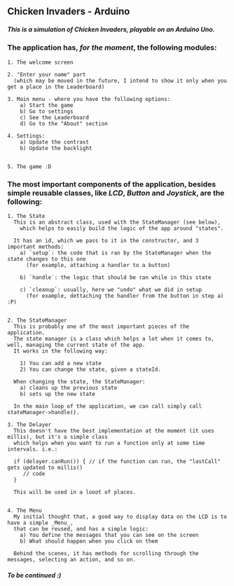 ## Chicken Invaders - Arduino


##### This is a simulation of Chicken Invaders, playable on an Arduino Uno.

### The application has, *for the moment*, the following modules:

    1. The welcome screen
    
    2. "Enter your name" part
      (which may be moved in the future, I intend to show it only when you get a place in the Leaderboard)
      
    3. Main menu - where you have the following options:
        a) Start the game
        b) Go to settings
        c) See the Leaderboard
        d) Go to the "About" section
        
    4. Settings:
        a) Update the contrast
        b) Update the backlight
        
        
    5. The game :D
    
### The most important components of the application, besides simple reusable classes, like _LCD_, _Button_ and _Joystick_, are the following:

      
    1. The State
      This is an abstract class, used with the StateManager (see below),
        which helps to easily build the logic of the app around "states".
        
      It has an id, which we pass to it in the constructor, and 3 important methods:
        a) `setup`: the code that is ran by the StateManager when the state changes to this one
          (for example, attaching a handler to a button)
          
        b) `handle`: the logic that should be ran while in this state
        
        c) `cleanup`: usually, here we "undo" what we did in setup
          (for example, dettaching the handler from the button in step a) :P)
      
      
    2. The StateManager
      This is probably one of the most important pieces of the application.
      The state manager is a class which helps a lot when it comes to, well, managing the current state of the app.
      It works in the following way:
        
        1) You can add a new state
        2) You can change the state, given a stateId.
        
      When changing the state, the StateManager:
        a) cleans up the previous state
        b) sets up the new state
        
      In the main loop of the application, we can call simply call stateManager->handle().

    3. The Delayer
      This doesn't have the best implementation at the moment (it uses millis), but it's a simple class
      which helps when you want to run a function only at some time intervals. i.e.:
      
      if (delayer.canRun()) { // if the function can run, the "lastCall" gets updated to millis()
         // code
      }
      
      This will be used in a looot of places.
      
      
    4. The Menu
      My initial thought that, a good way to display data on the LCD is to have a simple _Menu_,
      that can be reused, and has a simple logic:
        a) You define the messages that you can see on the screen
        b) What should happen when you click on them
        
      Behind the scenes, it has methods for scrolling through the messages, selecting an action, and so on.
      
##### To be continued :)
      

      
